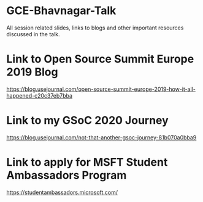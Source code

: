 # GCE-Bhavnagar-Talk
All session related slides, links to blogs and other important resources discussed in the talk.

# Link to Open Source Summit Europe 2019 Blog
https://blog.usejournal.com/open-source-summit-europe-2019-how-it-all-happened-c20c37eb7bba

# Link to my GSoC 2020 Journey 
https://blog.usejournal.com/not-that-another-gsoc-journey-81b070a0bba9

# Link to apply for MSFT Student Ambassadors Program
https://studentambassadors.microsoft.com/
